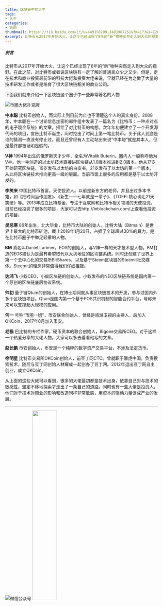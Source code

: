 ```yaml
---
title: 区块链中的大牛
tags:
- 大牛
categories:
- 链圈
thumbnail: https://t10.baidu.com/it/u=449158209,1403987251&fm=173&s=E284FC0BC465F9130AF550CA03001033&w=640&h=3481&img.JPEG
excerpt: 比特币从2017年开始大火，让这个已经出现了8年的“新”物种突然走入到大众的视野。在此之前，对比特币或者说区块链有一定了解的普通民众少之又少。但是，走在技术和商业投资最前沿的科技大佬和投资大佬来说，早就已经在为之做了大量的技术研发工作或者是培育了很大区块链相关的商业公司。
---
```


##### 前言

比特币从2017年开始大火，让这个已经出现了8年的“新”物种突然走入到大众的视野。在此之前，对比特币或者说区块链有一定了解的普通民众少之又少。但是，走在技术和商业投资最前沿的科技大佬和投资大佬来说，早就已经在为之做了大量的技术研发工作或者是培育了很大区块链相关的商业公司。

下面我们就来介绍一下区块链这个圈子中一些非常著名的人物

![币圈大佬扑克牌](https://t10.baidu.com/it/u=449158209,1403987251&fm=173&s=E284FC0BC465F9130AF550CA03001033&w=640&h=3481&img.JPEG)

**中本聪** 比特币创始人，而实际上到目前为止也不清楚这个人的真实身份。2008年，中本聪在一个讨论信息加密的邮件组中发表了一篇名为《比特币：一种点对点的电子现金系统》的文章，描绘了对比特币的构想。次年年初便建立了一个开发源代码的项目，宣告比特币诞生，同时挖出了时间上第一笔比特币。关于此人到底是谁的猜测一直没有停止过，而且还曾经有人主动站出来说“中本聪”就是其本人，但是最终都被证明是假的。

**V神** 1994年出生的俄罗斯天才少年，全名为Vitalik Buterin，圈内人一般称呼他为V神。他一手创造的以太坊技术直接讲区块链从1.0版本推进到2.0版本。他从17岁开始研究区块链，19岁发布以太坊的白皮书，21岁发布了以太坊的第一个版本，从此将区块链技术推向更高一级的层面。当前市面上很多的应用都是基于以太坊开发的。

**李笑来** 中国比特币首富，天使投资人。以前是新东方的老师，并且出过多本书籍，如《把时间当作朋友》、《新生——七年就是一辈子》、《TOEFL核心词汇21天突破》等。2013年成立比特基金，专注于互联网和比特币相关领域的天使投资。目前已经投资了很多的项目，大家可以去http://inblockchain.com/上查看他投资的项目。

**吴忌寒** 86年出生，北大毕业，比特币大陆的创始人。比特大陆（Bitmain）是世界上最大的比特币矿池，截止2018年1月20日，占据了全球超过30%的算力，是在比特币圈子中举足轻重的人物。

**BM** 真名叫Daniel Larimer，EOS的创始人，与V神一样的天才技术型人物。BM打造的EOS被认为是最有希望取代以太坊地位的区块链系统。同时还创建了世界上第一个去中心化的交易所BitShares，以及基于Steem区块链的Steemit社交媒体。Steemit的理念非常值得我们仔细推敲。

**达鸿飞** 小蚁CEO，小蚁区块链的创始人。小蚁发布的NEO区块链系统是国内第一个原创的区块链底层协议系统。

**帅初** 量子链Qtum的创始人，在博士期间就从事区块链技术的开发，参与过国内外多个区块链项目。Qtum是国内第一个基于POS共识机制的智能合约平台，号称未来可以支撑起大规模的应用。

**何一** 号称“币圈一姐”，币安联合创始人，曾经是旅游卫视的主持人，后加入OKCoin，2017年8月加入币安。

**老猫** 巴比特的专栏作家，硬币资本的联合创始人，Bigone交易所CEO。对于这样一个热爱分享的大佬人物，大家可以多去看看他写的文章。

**赵长鹏** 币安创始人，币安是一个纯粹的数字资产交易平台，不涉及法定货币。

**徐明星** 比特币交易所OKCoin创始人，前豆丁网CTO。曾就职于雅虎中国，负责搜索技术。随后与豆丁网创始人林耀成一起创办了豆丁网。2012年退出豆丁网自主创业，成立OKCoin。



从上面的这些大佬可以看到，很多的大佬最初都是技术出身，依靠自己对与技术的敏感性，坚定不移地探索才走出了一条自己的道路。同时也有一些大佬是投资人，他们对于技术对商业的影响和改造同样非常敏感，用资本的驱动力量促成产业的发展。

---

![微信公众号](https://ws1.sinaimg.cn/large/006tNc79gy1fp5i9j6ficj309k09k3yg.jpg)          <img src="https://ws2.sinaimg.cn/large/006tNc79gy1fp5ia2bm92j30g40kc75i.jpg" width="40%">